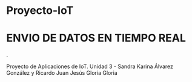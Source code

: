 # Proyecto-IoT
<h1> ENVIO DE DATOS EN TIEMPO REAL </h1>.
<p> Proyecto de Aplicaciones de IoT. Unidad 3 - Sandra Karina Álvarez González y Ricardo Juan Jesús Gloria Gloria </p>
